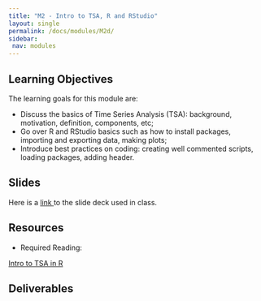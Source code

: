 ```yaml
---
title: "M2 - Intro to TSA, R and RStudio"
layout: single
permalink: /docs/modules/M2d/
sidebar:
 nav: modules
---
```


## Learning Objectives

The learning goals for this module are:

* Discuss the basics of Time Series Analysis (TSA): background, motivation, definition, components, etc; <br>
* Go over R and RStudio basics such as how to install packages, importing and exporting data, making plots; <br>
* Introduce best practices on coding: creating well commented scripts, loading packages, adding header. <br>

## Slides

Here is a <a href="/docs/modules/PPTS/TSA_M2_.pdf" > link </a> to the slide deck used in class.


## Resources

* Required Reading: 

<a href="/docs/modules/readings/M2_.pdf" > Intro to TSA in R </a>


## Deliverables


